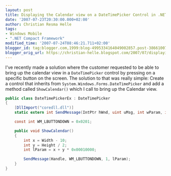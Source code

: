 ```yaml
---
layout: post
title: Displaying the Calendar view on a DateTimePicker Control in .NETCF
date: '2007-07-23T20:30:00.000+02:00'
author: Christian Resma Helle
tags:
- Windows Mobile
- ".NET Compact Framework"
modified_time: '2007-07-24T08:46:21.711+02:00'
blogger_id: tag:blogger.com,1999:blog-4995334164049002857.post-3866100767263295435
blogger_orig_url: https://christian-helle.blogspot.com/2007/07/displaying-calendar-view-on.html
---
```


I've recently made a solution where the customer requested to be able to bring up the calendar view in a `DateTimePicker` control by pressing on a specific button on the screen. The solution to that was really simple: Create a control that inherits from `System.Windows.Forms.DateTimePicker` and add a method called `ShowCalendar()` which I call to bring up the Calendar view.

```csharp
public class DateTimePickerEx : DateTimePicker
{
    [DllImport("coredll.dll")]
    static extern int SendMessage(IntPtr hWnd, uint uMsg, int wParam, int lParam);

    const int WM_LBUTTONDOWN = 0x0201;

    public void ShowCalendar() 
    {
        int x = Width - 10;
        int y = Height / 2;
        int lParam = x + y * 0x00010000;

        SendMessage(Handle, WM_LBUTTONDOWN, 1, lParam);
    }
}
```